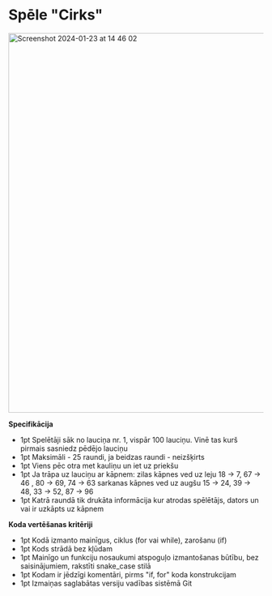 # Spēle "Cirks"

<img width="749" alt="Screenshot 2024-01-23 at 14 46 02" src="https://github.com/19th/circus/assets/637672/9717d713-6b1c-4203-8831-482c8f3621f6">

**Specifikācija**
- 1pt Spelētāji sāk no lauciņa nr. 1, vispār 100 lauciņu. Vinē tas kurš pirmais sasniedz pēdējo lauciņu
- 1pt Maksimāli - 25 raundi, ja beidzas raundi - neizšķirts
- 1pt Viens pēc otra met kauliņu un iet uz priekšu
- 1pt Ja trāpa uz lauciņu ar kāpnem:
zilas kāpnes ved uz leju
18 -> 7, 67 -> 46 , 80 -> 69, 74 -> 63
sarkanas kāpnes ved uz augšu
15 -> 24, 39 -> 48, 33 -> 52, 87 -> 96 
- 1pt Katrā raundā tik drukāta informācija kur atrodas spēlētājs, dators un vai ir uzkāpts uz kāpnem

**Koda vertēšanas kritēriji**
- 1pt Kodā izmanto mainīgus, ciklus (for vai while), zarošanu (if)
- 1pt Kods strādā bez kļūdam
- 1pt Mainīgo un funkciju nosaukumi atspoguļo izmantošanas būtību, bez saisinājumiem, rakstīti snake_case stilā
- 1pt Kodam ir jēdzīgi komentāri, pirms "if, for" koda konstrukcijam
- 1pt Izmaiņas saglabātas versiju vadības sistēmā Git



